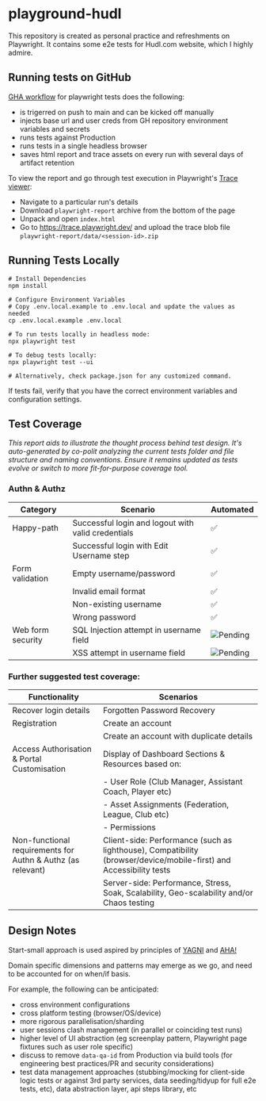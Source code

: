 # playground-hudl

This repository is created as personal practice and refreshments on Playwright. It contains some e2e tests for Hudl.com website, which I highly admire. 

## Running tests on GitHub
[GHA workflow](https://github.com/aikhelis/playground-hudl/actions/workflows/playwright.yml) for playwright tests does the following:
- is trigerred on push to main and can be kicked off manually
- injects base url and user creds from GH repository environment variables and secrets
- runs tests against Production
- runs tests in a single headless browser
- saves html report and trace assets on every run with several days of artifact retention

To view the report and go through test execution in Playwright's [Trace viewer](https://playwright.dev/docs/trace-viewer):
- Navigate to a particular run's details
- Download `playwright-report` archive from the bottom of the page
- Unpack and open `index.html`
- Go to https://trace.playwright.dev/ and upload the trace blob file `playwright-report/data/<session-id>.zip`

## Running Tests Locally
```shell
# Install Dependencies
npm install

# Configure Environment Variables
# Copy .env.local.example to .env.local and update the values as needed
cp .env.local.example .env.local

# To run tests locally in headless mode:
npx playwright test

# To debug tests locally:
npx playwright test --ui

# Alternatively, check package.json for any customized command.
```

If tests fail, verify that you have the correct environment variables and configuration settings.

## Test Coverage

_This report aids to illustrate the thought process behind test design. It's auto-generated by co-polit analyzing the current tests folder and file structure and naming conventions. Ensure it remains updated as tests evolve or switch to more fit-for-purpose coverage tool._

### Authn & Authz

| Category          | Scenario                                           | Automated |
|-------------------|----------------------------------------------------|-----------|
| Happy-path        | Successful login and logout with valid credentials | ✅        |
|                   | Successful login with Edit Username step           | ✅        |
| Form validation   | Empty username/password                            | ✅        |
|                   | Invalid email format                               | ✅        |
|                   | Non-existing username                              | ✅        |
|                   | Wrong password                                     | ✅        |
| Web form security | SQL Injection attempt in username field            | ![Pending](https://img.icons8.com/material-outlined/24/000000/unchecked-checkbox.png) |
|                   | XSS attempt in username field                      | ![Pending](https://img.icons8.com/material-outlined/24/000000/unchecked-checkbox.png) |

### Further suggested test coverage:

| Functionality         | Scenarios                   | 
|-----------------------|-----------------------------|
| Recover login details | Forgotten Password Recovery |
| Registration          | Create an account                        |  
|                       | Create an account with duplicate details |
| Access Authorisation & Portal Customisation  | Display of Dashboard Sections & Resources based on:
| | - User Role (Club Manager, Assistant Coach, Player etc) |
| | - Asset Assignments (Federation, League, Club etc) |
| | - Permissions |
| Non-functional requirements for Authn & Authz (as relevant) | Client-side: Performance (such as lighthouse), Compatibility (browser/device/mobile-first) and Accessibility tests |
| | Server-side: Performance, Stress, Soak, Scalability, Geo-scalability and/or Chaos testing |

## Design Notes

Start-small approach is used aspired by principles of [YAGNI](https://en.wikipedia.org/wiki/You_aren%27t_gonna_need_it) and [AHA!](https://kentcdodds.com/blog/aha-programming)

Domain specific dimensions and patterns may emerge as we go, and need to be accounted for on when/if basis.

For example, the following can be anticipated:

- cross environment configurations
- cross platform testing (browser/OS/device)
- more rigorous parallelisation/sharding
- user sessions clash management (in parallel or coinciding test runs)
- higher level of UI abstraction (eg screenplay pattern, Playwright page fixtures such as user role specific)
- discuss to remove `data-qa-id` from Production via build tools (for engineering best practices/PR and security considerations)
- test data management approaches (stubbing/mocking for client-side logic tests or against 3rd party services, data seeding/tidyup for full e2e tests, etc), data abstraction layer, api steps library, etc
